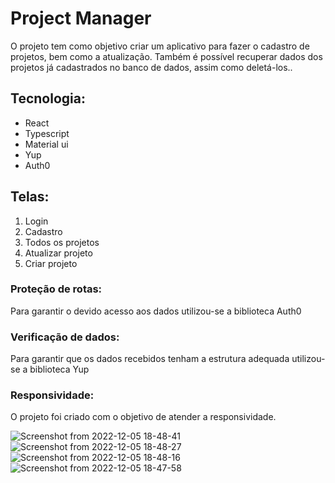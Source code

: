# Project Manager

O projeto tem como objetivo criar um aplicativo para fazer o cadastro de projetos, bem como a atualização. Também é possível recuperar dados dos projetos já cadastrados no banco de dados, assim como deletá-los..

## Tecnologia:

 <ul>
  <li>React</li>
  <li>Typescript</li>
  <li>Material ui</li>
  <li>Yup</li>
  <li>Auth0</li>
 </ul>

## Telas:

<ol>
  <li>Login</li>
  <li>Cadastro</li>
  <li>Todos os projetos</li>
  <li>Atualizar projeto</li>
  <li>Criar projeto</li>
</ol>

### Proteção de rotas:

Para garantir o devido acesso aos dados utilizou-se a biblioteca Auth0

### Verificação de dados:

Para garantir que os dados recebidos tenham a estrutura adequada utilizou-se a biblioteca Yup

### Responsividade:

O projeto foi criado com o objetivo de atender a responsividade.

![Screenshot from 2022-12-05 18-48-41](https://user-images.githubusercontent.com/79227612/205749668-be1e06fa-8937-470e-9daa-be85c31e3ebd.png)
![Screenshot from 2022-12-05 18-48-27](https://user-images.githubusercontent.com/79227612/205749719-0e881adf-ba9e-48a2-ba03-c7fd3e978f04.png)
![Screenshot from 2022-12-05 18-48-16](https://user-images.githubusercontent.com/79227612/205749737-818a162e-31ca-4259-ad00-e665618c4c6a.png)
![Screenshot from 2022-12-05 18-47-58](https://user-images.githubusercontent.com/79227612/205749744-0e54e91e-0bd3-4fec-b807-895f9d63cb22.png)
